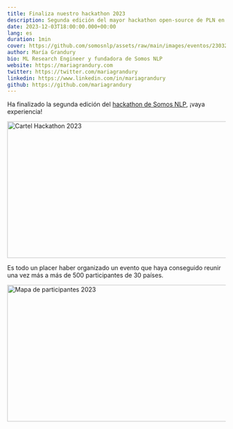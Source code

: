 ```yaml
---
title: Finaliza nuestro hackathon 2023
description: Segunda edición del mayor hackathon open-source de PLN en español con más de 500 participantes y 5000 visualizaciones de los eventos
date: 2023-12-03T18:00:00.000+00:00
lang: es
duration: 1min
cover: https://github.com/somosnlp/assets/raw/main/images/eventos/230320_hackathon_llms_fecha_extendida.jpg
author: María Grandury
bio: ML Research Engineer y fundadora de Somos NLP
website: https://mariagrandury.com
twitter: https://twitter.com/mariagrandury
linkedin: https://www.linkedin.com/in/mariagrandury
github: https://github.com/mariagrandury
---
```


Ha finalizado la segunda edición del [hackathon de Somos NLP](https://somosnlp.org/hackathon), ¡vaya experiencia!

<div class="flex justify-center">
    <img src="https://github.com/somosnlp/assets/raw/main/images/eventos/230320_hackathon_llms_fecha_extendida.jpg" alt="Cartel Hackathon 2023" width="560" height="315"/>
</div>

Es todo un placer haber organizado un evento que haya conseguido reunir una vez más a más de 500 participantes de 30 países.

<div class="flex justify-center">
    <img src="https://somosnlp.github.io/assets/images/asistentes_hackathon_mapa.png" alt="Mapa de participantes 2023" width="560" height="315"/>
</div>
